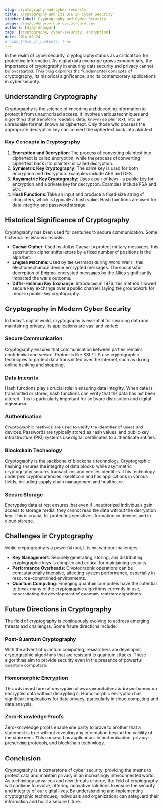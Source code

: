 ```yaml
---
slug: cryptography-and-cyber-security
title: Cryptography and Its Use in Cyber Security
sidebar_label: Cryptography and Cyber Security
image: /img/codeharborhub-social-card.jpg
authors: [ajay-dhangar]
tags: [cryptography, cyber-security, encryption]
date: 2024-06-24
# hide_table_of_contents: true
---
```


In the realm of cyber security, cryptography stands as a critical tool for protecting information. As digital data exchange grows exponentially, the importance of cryptography in ensuring data security and privacy cannot be overstated. This blog explores the fundamental concepts of cryptography, its historical significance, and its contemporary applications in cyber security.

<!-- truncate -->

## Understanding Cryptography

Cryptography is the science of encoding and decoding information to protect it from unauthorized access. It involves various techniques and algorithms that transform readable data, known as plaintext, into an unreadable format, known as ciphertext. Only those who possess the appropriate decryption key can convert the ciphertext back into plaintext.

### Key Concepts in Cryptography

1. **Encryption and Decryption**: The process of converting plaintext into ciphertext is called encryption, while the process of converting ciphertext back into plaintext is called decryption.
2. **Symmetric Key Cryptography**: The same key is used for both encryption and decryption. Examples include AES and DES.
3. **Asymmetric Key Cryptography**: Uses a pair of keys - a public key for encryption and a private key for decryption. Examples include RSA and ECC.
4. **Hash Functions**: Take an input and produce a fixed-size string of characters, which is typically a hash value. Hash functions are used for data integrity and password storage.

## Historical Significance of Cryptography

Cryptography has been used for centuries to secure communication. Some historical milestones include:

- **Caesar Cipher**: Used by Julius Caesar to protect military messages, this substitution cipher shifts letters by a fixed number of positions in the alphabet.
- **Enigma Machine**: Used by the Germans during World War II, this electromechanical device encrypted messages. The successful decryption of Enigma-encrypted messages by the Allies significantly impacted the war's outcome.
- **Diffie-Hellman Key Exchange**: Introduced in 1976, this method allowed secure key exchange over a public channel, laying the groundwork for modern public-key cryptography.

## Cryptography in Modern Cyber Security

In today's digital world, cryptography is essential for securing data and maintaining privacy. Its applications are vast and varied:

### Secure Communication

Cryptography ensures that communication between parties remains confidential and secure. Protocols like SSL/TLS use cryptographic techniques to protect data transmitted over the internet, such as during online banking and shopping.

### Data Integrity

Hash functions play a crucial role in ensuring data integrity. When data is transmitted or stored, hash functions can verify that the data has not been altered. This is particularly important for software distribution and digital signatures.

### Authentication

Cryptographic methods are used to verify the identities of users and devices. Passwords are typically stored as hash values, and public-key infrastructure (PKI) systems use digital certificates to authenticate entities.

### Blockchain Technology

Cryptography is the backbone of blockchain technology. Cryptographic hashing ensures the integrity of data blocks, while asymmetric cryptography secures transactions and verifies identities. This technology underpins cryptocurrencies like Bitcoin and has applications in various fields, including supply chain management and healthcare.

### Secure Storage

Encrypting data at rest ensures that even if unauthorized individuals gain access to storage media, they cannot read the data without the decryption key. This is crucial for protecting sensitive information on devices and in cloud storage.

## Challenges in Cryptography

While cryptography is a powerful tool, it is not without challenges:

- **Key Management**: Securely generating, storing, and distributing cryptographic keys is complex and critical for maintaining security.
- **Performance Overheads**: Cryptographic operations can be computationally intensive, affecting system performance, especially in resource-constrained environments.
- **Quantum Computing**: Emerging quantum computers have the potential to break many of the cryptographic algorithms currently in use, necessitating the development of quantum-resistant algorithms.

## Future Directions in Cryptography

The field of cryptography is continuously evolving to address emerging threats and challenges. Some future directions include:

### Post-Quantum Cryptography

With the advent of quantum computing, researchers are developing cryptographic algorithms that are resistant to quantum attacks. These algorithms aim to provide security even in the presence of powerful quantum computers.

### Homomorphic Encryption

This advanced form of encryption allows computations to be performed on encrypted data without decrypting it. Homomorphic encryption has significant implications for data privacy, particularly in cloud computing and data analysis.

### Zero-Knowledge Proofs

Zero-knowledge proofs enable one party to prove to another that a statement is true without revealing any information beyond the validity of the statement. This concept has applications in authentication, privacy-preserving protocols, and blockchain technology.

## Conclusion

Cryptography is a cornerstone of cyber security, providing the means to protect data and maintain privacy in an increasingly interconnected world. As technology advances and new threats emerge, the field of cryptography will continue to evolve, offering innovative solutions to ensure the security and integrity of our digital lives. By understanding and implementing cryptographic techniques, individuals and organizations can safeguard their information and build a secure future.
